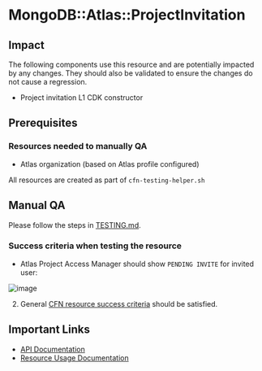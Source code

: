 # MongoDB::Atlas::ProjectInvitation

## Impact 
The following components use this resource and are potentially impacted by any changes. They should also be validated to ensure the changes do not cause a regression.
 - Project invitation L1 CDK constructor



## Prerequisites 
### Resources needed to manually QA
- Atlas organization (based on Atlas profile configured)

All resources are created as part of `cfn-testing-helper.sh`

## Manual QA
Please follow the steps in [TESTING.md](../../../TESTING.md).


### Success criteria when testing the resource
- Atlas Project Access Manager should show `PENDING INVITE` for invited user:

![image](https://user-images.githubusercontent.com/122359335/227505950-afc41fa7-abb5-478b-807d-c9510a40888c.png)

2. General [CFN resource success criteria](../../../TESTING.md#success-criteria-when-testing-the-resource) should be satisfied.

## Important Links
- [API Documentation](https://www.mongodb.com/docs/api/doc/atlas-admin-api-v2/operation/operation-createprojectinvitation)
- [Resource Usage Documentation](https://www.mongodb.com/docs/atlas/invitations/)